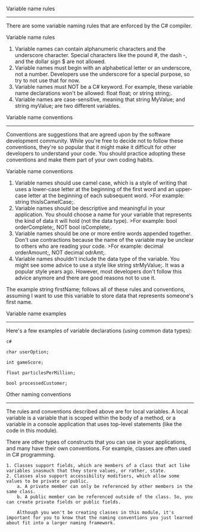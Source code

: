 Variable name rules
****
There are some variable naming rules that are enforced by the C# compiler.

Variable name rules

   1. Variable names can contain alphanumeric characters and the underscore character. Special characters like the pound #, the dash -, and the dollar sign $ are not allowed.
   2. Variable names must begin with an alphabetical letter or an underscore, not a number. Developers use the underscore for a special purpose, so try to not use that for now.
   3. Variable names must NOT be a C# keyword. For example, these variable name declarations won't be allowed: float float; or string string;.
   4. Variable names are case-sensitive, meaning that string MyValue; and string myValue; are two different variables.

Variable name conventions
****
Conventions are suggestions that are agreed upon by the software development community. While you're free to decide not to follow these conventions, they're so popular that it might make it difficult for other developers to understand your code. You should practice adopting these conventions and make them part of your own coding habits.

Variable name conventions

   1.  Variable names should use camel case, which is a style of writing that uses a lower-case letter at the beginning of the first word and an upper-case letter at the beginning of each subsequent word. >For example: string thisIsCamelCase;.
   2.  Variable names should be descriptive and meaningful in your application. You should choose a name for your variable that represents the kind of data it will hold (not the data type). >For example: bool orderComplete;, NOT bool isComplete;.
   3.  Variable names should be one or more entire words appended together. Don't use contractions because the name of the variable may be unclear to others who are reading your code. >For example: decimal orderAmount;, NOT decimal odrAmt;.
   4.  Variable names shouldn't include the data type of the variable. You might see some advice to use a style like string strMyValue;. It was a popular style years ago. However, most developers don't follow this advice anymore and there are good reasons not to use it.

The example string firstName; follows all of these rules and conventions, assuming I want to use this variable to store data that represents someone's first name.

Variable name examples
****
Here's a few examples of variable declarations (using common data types):
```
c#

char userOption;

int gameScore;

float particlesPerMillion;

bool processedCustomer;
```

Other naming conventions
***
The rules and conventions described above are for local variables. A local variable is a variable that is scoped within the body of a method, or a variable in a console application that uses top-level statements (like the code in this module).

There are other types of constructs that you can use in your applications, and many have their own conventions. For example, classes are often used in C# programming. 

    1. Classes support fields, which are members of a class that act like variables inasmuch that they store values, or rather, state. 
    2. Classes also support accessibility modifiers, which allow some values to be private or public. 
        a. A private member can only be referenced by other members in the same class. 
        b. A public member can be referenced outside of the class. So, you can create private fields or public fields. 
        
        Although you won't be creating classes in this module, it's important for you to know that the naming conventions you just learned about fit into a larger naming framework.